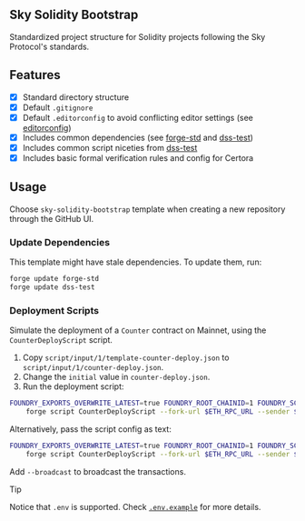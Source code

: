 ## Sky Solidity Bootstrap

Standardized project structure for Solidity projects following the Sky Protocol's standards.

## Features

- [x] Standard directory structure
- [x] Default `.gitignore`
- [x] Default `.editorconfig` to avoid conflicting editor settings (see [editorconfig](https://editorconfig.org/))
- [x] Includes common dependencies (see [forge-std](https://github.com/makerdao/forge-std) and [dss-test](https://github.com/makerdao/dss-test))
- [x] Includes common script niceties from [dss-test](https://github.com/makerdao/dss-test)
- [x] Includes basic formal verification rules and config for Certora

## Usage

Choose `sky-solidity-bootstrap` template when creating a new repository through the GitHub UI.

### Update Dependencies

This template might have stale dependencies. To update them, run:

```bash
forge update forge-std
forge update dss-test
```

### Deployment Scripts

Simulate the deployment of a `Counter` contract on Mainnet, using the `CounterDeployScript` script.

1. Copy `script/input/1/template-counter-deploy.json` to `script/input/1/counter-deploy.json`.
2. Change the `initial` value in `counter-deploy.json`.
3. Run the deployment script:

```bash
FOUNDRY_EXPORTS_OVERWRITE_LATEST=true FOUNDRY_ROOT_CHAINID=1 FOUNDRY_SCRIPT_CONFIG='counter-deploy' \
    forge script CounterDeployScript --fork-url $ETH_RPC_URL --sender $ETH_FROM -vvv
```

Alternatively, pass the script config as text:

```bash
FOUNDRY_EXPORTS_OVERWRITE_LATEST=true FOUNDRY_ROOT_CHAINID=1 FOUNDRY_SCRIPT_CONFIG_TEXT='{"initial": 42}' \
    forge script CounterDeployScript --fork-url $ETH_RPC_URL --sender $ETH_FROM -vvv
```

Add `--broadcast` to broadcast the transactions.

> [!TIP]
> Notice that `.env` is supported. Check [`.env.example`](./.env.example) for more details.
